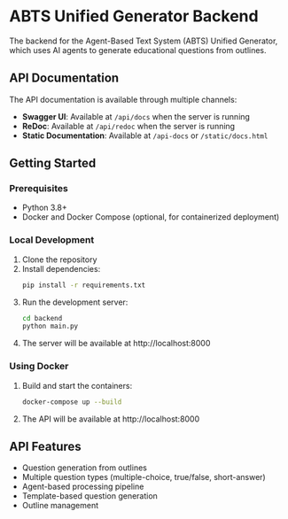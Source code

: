 # ABTS Unified Generator Backend

The backend for the Agent-Based Text System (ABTS) Unified Generator, which uses AI agents to generate educational questions from outlines.

## API Documentation

The API documentation is available through multiple channels:

- **Swagger UI**: Available at `/api/docs` when the server is running
- **ReDoc**: Available at `/api/redoc` when the server is running
- **Static Documentation**: Available at `/api-docs` or `/static/docs.html`

## Getting Started

### Prerequisites

- Python 3.8+
- Docker and Docker Compose (optional, for containerized deployment)

### Local Development

1. Clone the repository
2. Install dependencies:
   ```bash
   pip install -r requirements.txt
   ```
3. Run the development server:
   ```bash
   cd backend
   python main.py
   ```
4. The server will be available at http://localhost:8000

### Using Docker

1. Build and start the containers:
   ```bash
   docker-compose up --build
   ```
2. The API will be available at http://localhost:8000

## API Features

- Question generation from outlines
- Multiple question types (multiple-choice, true/false, short-answer)
- Agent-based processing pipeline
- Template-based question generation
- Outline management 